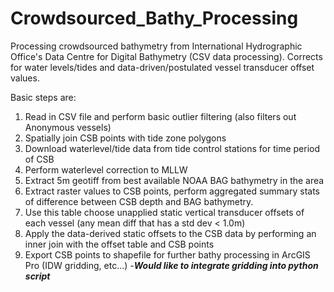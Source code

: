# Crowdsourced_Bathy_Processing
Processing crowdsourced bathymetry from International Hydrographic Office's Data Centre for Digital Bathymetry (CSV data processing). Corrects for water levels/tides and data-driven/postulated vessel transducer offset values. 

Basic steps are: 
1. Read in CSV file and perform basic outlier filtering (also filters out Anonymous vessels)
2. Spatially join CSB points with tide zone polygons
3. Download waterlevel/tide data from tide control stations for time period of CSB
4. Perform waterlevel correction to MLLW
5. Extract 5m geotiff from best available NOAA BAG bathymetry in the area
6. Extract raster values to CSB points, perform aggregated summary stats of difference between CSB depth and BAG bathymetry.              
7. Use this table choose unapplied static vertical transducer offsets of each vessel (any mean diff that has a std dev < 1.0m)
8. Apply the data-derived static offsets to the CSB data by performing an inner join with the offset table and CSB points
9. Export CSB points to shapefile for further bathy processing in ArcGIS Pro (IDW gridding, etc...) -***Would like to integrate gridding into python script***
